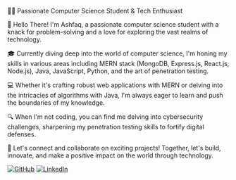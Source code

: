 👨‍💻 Passionate Computer Science Student & Tech Enthusiast

👋 Hello There! I'm Ashfaq, a passionate computer science student with a knack for problem-solving and a love for exploring the vast realms of technology.

🎓 Currently diving deep into the world of computer science, I'm honing my skills in various areas including MERN stack (MongoDB, Express.js, React.js, Node.js), Java, JavaScript, Python, and the art of penetration testing.

💻 Whether it's crafting robust web applications with MERN or delving into the intricacies of algorithms with Java, I'm always eager to learn and push the boundaries of my knowledge.

🔍 When I'm not coding, you can find me delving into cybersecurity challenges, sharpening my penetration testing skills to fortify digital defenses.

🌟 Let's connect and collaborate on exciting projects! Together, let's build, innovate, and make a positive impact on the world through technology.


[![GitHub](https://img.shields.io/badge/GitHub-000000?style=for-the-badge&logo=GitHub&logoColor=white)](https://github.com/devmaniac1) [![LinkedIn](https://img.shields.io/badge/LinkedIn-0077B5?style=for-the-badge&logo=LinkedIn&logoColor=white)]([https://www.linkedin.com/in/YourLinkedInUsername](https://www.linkedin.com/in/ashfaq-farleen-908917281?utm_source=share&utm_campaign=share_via&utm_content=profile&utm_medium=android_app)https://www.linkedin.com/in/ashfaq-farleen-908917281?utm_source=share&utm_campaign=share_via&utm_content=profile&utm_medium=android_app)
